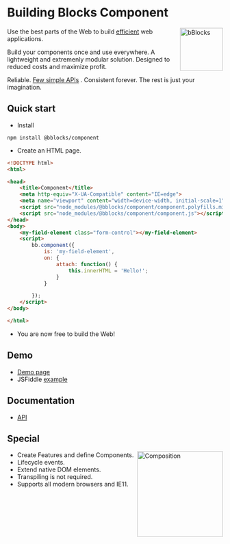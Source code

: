 # Building Blocks Component 
<img align="right" alt="bBlocks" src="https://github.com/bBlocks/component/blob/master/block.png?raw=true" width="100"/>

Use the best parts of the Web to build [efficient](https://github.com/bBlocks/sandbox/wiki/Intro) web applications. 

Build your components once and use everywhere. A lightweight and extremenly modular solution. Designed to reduced costs and maximize profit. 

Reliable. [Few simple APIs](https://bblocks.github.io/component/api/bb.html) . Consistent forever. The rest is just your imagination.

## Quick start

* Install

```
npm install @bblocks/component
```

* Create an HTML page.
```HTML
<!DOCTYPE html>
<html>

<head>
	<title>Component</title>
	<meta http-equiv="X-UA-Compatible" content="IE=edge">
	<meta name="viewport" content="width=device-width, initial-scale=1">
	<script src="node_modules/@bblocks/component/component.polyfills.min.js"></script>
	<script src="node_modules/@bblocks/component/component.js"></script>
</head>
<body>
	<my-field-element class="form-control"></my-field-element>
	<script>
		bb.component({
			is: 'my-field-element',
			on: {
				attach: function() {
					this.innerHTML = 'Hello!';
				}
			}

		});
	</script>
</body>

</html>
```
* You are now free to build the Web!

## Demo
* [Demo page](https://bblocks.github.io/component/)
* JSFiddle [example](https://jsfiddle.net/webrealizer/az23mrbz/) 

## Documentation
* [API](https://bblocks.github.io/component/api/bb.html)

## Special
<img align="right" alt="Composition" src="https://github.com/bBlocks/component/blob/master/blocks.png?raw=true" width="200"/>

* Create Features and define Components.
* Lifecycle events.
* Extend native DOM elements.
* Transpiling is not required.
* Supports all modern browsers and IE11.